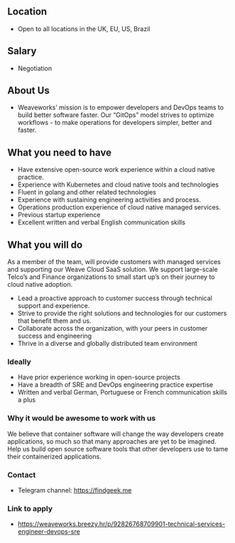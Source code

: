 ## Location

* Open to all locations in the UK, EU, US, Brazil

## Salary

* Negotiation

## About Us

* Weaveworks’ mission is to empower developers and DevOps teams to build better software faster. Our “GitOps” model strives to optimize workflows - to make operations for developers simpler, better and faster.  

## What you need to have

- Have extensive open-source work experience within a cloud native practice.
- Experience with Kubernetes and cloud native tools and technologies
- Fluent in golang and other related technologies
- Experience with sustaining engineering activities and process.
- Operations production experience of cloud native managed services.
- Previous startup experience
- Excellent written and verbal English communication skills

## What you will do

As a member of the team, will provide customers with managed services and supporting our Weave Cloud SaaS solution. We support large-scale Telco’s and Finance organizations to small start up’s on their journey to cloud native adoption.

- Lead a proactive approach to customer success through technical support and experience.
- Strive to provide the right solutions and technologies for our customers that benefit them and us.
- Collaborate across the organization, with your peers in customer success and engineering
- Thrive in a diverse and globally distributed team environment

### Ideally

* Have prior experience working in open-source projects
* Have a breadth of SRE and DevOps engineering practice expertise
* Written and verbal German, Portuguese or French communication skills a plus 


### Why it would be awesome to work with us

We believe that container software will change the way developers create applications, so much so that many approaches are yet to be imagined. Help us build open source software tools that other developers use to tame their containerized applications.

### Contact

* Telegram channel: https://findgeek.me

### Link to apply

* https://weaveworks.breezy.hr/p/92826768709901-technical-services-engineer-devops-sre
